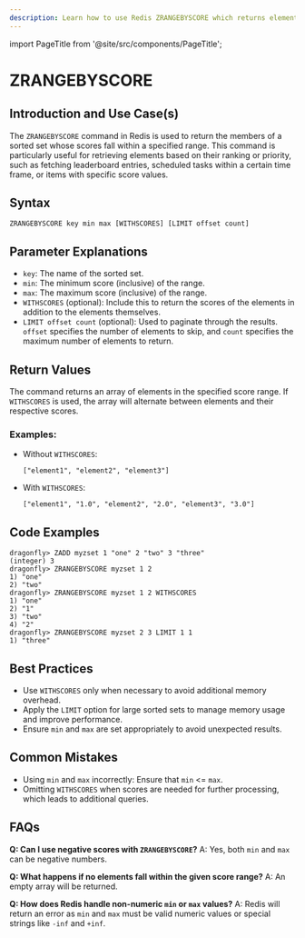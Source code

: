 ```yaml
---
description: Learn how to use Redis ZRANGEBYSCORE which returns elements with scores within a given range in a sorted set.
---
```


import PageTitle from '@site/src/components/PageTitle';

# ZRANGEBYSCORE

<PageTitle title="Redis ZRANGEBYSCORE Command (Documentation) | Dragonfly" />

## Introduction and Use Case(s)

The `ZRANGEBYSCORE` command in Redis is used to return the members of a sorted set whose scores fall within a specified range. This command is particularly useful for retrieving elements based on their ranking or priority, such as fetching leaderboard entries, scheduled tasks within a certain time frame, or items with specific score values.

## Syntax

```
ZRANGEBYSCORE key min max [WITHSCORES] [LIMIT offset count]
```

## Parameter Explanations

- `key`: The name of the sorted set.
- `min`: The minimum score (inclusive) of the range.
- `max`: The maximum score (inclusive) of the range.
- `WITHSCORES` (optional): Include this to return the scores of the elements in addition to the elements themselves.
- `LIMIT offset count` (optional): Used to paginate through the results. `offset` specifies the number of elements to skip, and `count` specifies the maximum number of elements to return.

## Return Values

The command returns an array of elements in the specified score range. If `WITHSCORES` is used, the array will alternate between elements and their respective scores.

### Examples:

- Without `WITHSCORES`:
  ```
  ["element1", "element2", "element3"]
  ```
- With `WITHSCORES`:
  ```
  ["element1", "1.0", "element2", "2.0", "element3", "3.0"]
  ```

## Code Examples

```cli
dragonfly> ZADD myzset 1 "one" 2 "two" 3 "three"
(integer) 3
dragonfly> ZRANGEBYSCORE myzset 1 2
1) "one"
2) "two"
dragonfly> ZRANGEBYSCORE myzset 1 2 WITHSCORES
1) "one"
2) "1"
3) "two"
4) "2"
dragonfly> ZRANGEBYSCORE myzset 2 3 LIMIT 1 1
1) "three"
```

## Best Practices

- Use `WITHSCORES` only when necessary to avoid additional memory overhead.
- Apply the `LIMIT` option for large sorted sets to manage memory usage and improve performance.
- Ensure `min` and `max` are set appropriately to avoid unexpected results.

## Common Mistakes

- Using `min` and `max` incorrectly: Ensure that `min` <= `max`.
- Omitting `WITHSCORES` when scores are needed for further processing, which leads to additional queries.

## FAQs

**Q: Can I use negative scores with `ZRANGEBYSCORE`?**
A: Yes, both `min` and `max` can be negative numbers.

**Q: What happens if no elements fall within the given score range?**
A: An empty array will be returned.

**Q: How does Redis handle non-numeric `min` or `max` values?**
A: Redis will return an error as `min` and `max` must be valid numeric values or special strings like `-inf` and `+inf`.
